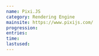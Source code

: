```yaml
---
name: Pixi.JS
category: Rendering Engine
mainsite: https://www.pixijs.com/
progression: 
entries: 
time: 
lastused: 
---
```

